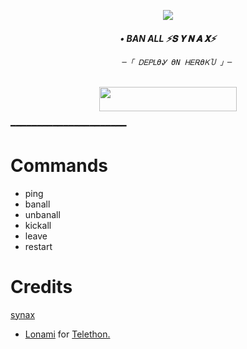 <p align="center"><a href="https://t.me/synax10"><img src="https://telegra.ph/file/a32783a91999e9774054a.jpg"></a></p>    
  
   <h6 align="center">    
      <b>• BAN ALL ⚡️𝐒 𝐘 𝐍 𝐀 𝐗⚡️ </b>      
  
  
            ─「 ᎠᎬᏢᏞϴᎽ ϴΝ ᎻᎬᎡϴᏦႮ 」─    
</h3>    
   <p align="center"><a href="https://dashboard.heroku.com/new?template=https://github.com/synax10/BANALL"> <img src="https://img.shields.io/badge/Deploy%20On%20Heroku-bringle?style=for-the-badge&logo=heroku" width="220" height="38.45"/></a></p>    
    
━━━━━━━━━━━━━━━━━━━━━━   
 
# Commands
- ping
- banall
- unbanall
- kickall
- leave 
- restart

# Credits
 [synax](https://github.com/synax10/BANALL)
* [Lonami](https://github.com/LonamiWebs/) for [Telethon.](https://github.com/LonamiWebs/Telethon)
